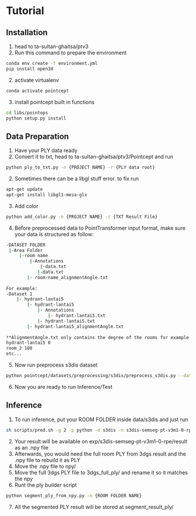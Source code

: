 # Tutorial

## Installation
1. head to ta-sultan-ghaitsa/ptv3
2. Run this command to prepare the environment

```bash
conda env create -f environment.yml
pip install open3d
```

2. activate virtualenv

```bash
conda activate pointcept

```

3. install pointcept built in functions

```bash
cd libs/pointops
python setup.py install
```

## Data Preparation

1. Have your PLY data ready
2. Convert it to txt, head to ta-sultan-ghaitsa/ptv3/Pointcept and run

```bash
python ply_to_txt.py -n {PROJECT NAME} -r {PLY data root}
```

2. Sometimes there can be a libgl stuff error. to fix run

```bash
apt-get update
apt-get install libgl1-mesa-glx
```

3. Add color

```bash
python add_color.py -n {PROJECT NAME} -r {TXT Result File}
```

4. Before preprocessed data to PointTransformer input format, make sure your data is structured as follow:

```bash
-DATASET FOLDER
 |-Area Folder
	 |-room name
		 |-Annotations
			 |-data.txt
			|-data.txt
		|- room-name_alignmentAngle.txt
			
For example:
-Dataset 1
	|- hydrant-lantai5
		|- hydrant-lantai5
			|- Annotations
				|- hydrant-lantai5.txt
			|- hydrant-lantai5.txt
		|- hydrant-lantai5_alignmentAngle.txt
		
**AlignmentAngle.txt only contains the degree of the rooms for example (you can create it yoruself)
hydrant-lantai5 0
room_2 180
etc...
```

5. Now run preprocess s3dis dataset

```bash
python pointcept/datasets/preprocessing/s3dis/preprocess_s3dis.py --dataset_root {DATASET FOLDER ROOT} --output_root {OUTPUT ROOT}
```

6. Now you are ready to run Inference/Test

## Inference

1. To run inference, put your ROOM FOLDER inside data/s3dis and just run

```bash
sh scripts/pred.sh -g 2 -p python -d s3dis -n s3dis-semseg-pt-v3m1-0-rpe -w model_best -s {ROOM FOLDER}
```

2. Your result will be available on exp/s3dis-semseg-pt-v3m1-0-rpe/result as an .npy file
3. Afterwards, you would need the full room PLY from 3dgs result and the .npy file to rebuild it as PLY
4. Move the .npy file to npy/
5. Move the full 3dgs PLY file to 3dgs_full_ply/ and rename it so it matches the npy
6. Runt the ply builder script

```bash
python segment_ply_from_npy.py -n {ROOM FOLDER NAME}
```

7. All the segmented PLY result will be stored at segment_result_ply/
